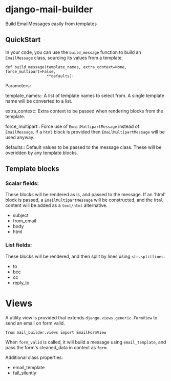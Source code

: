 # django-mail-builder

Build EmailMessages easily from templates

## QuickStart

In your code, you can use the ``build_message`` function to build an ``EmailMessage`` class, sourcing its values from a template.

```
def build_message(template_names, extra_context=None, force_multipart=False,
                  **defaults):
```

Parameters:

template_names::
  A list of template names to select from.  A single template name will be converted to a list.

extra_context::
  Extra context to be passed when rendering blocks from the template.

force_multipart::
  Force use of ``EmailMultipartMessage`` instead of ``EmailMessage``.
  If a `html` block is provided then ``EmailMultipartMessage`` will be used anyway.

defaults::
  Default values to be passed to the message class.  These will be overidden by any template blocks.

## Template blocks

### Scalar fields:

These blocks will be rendered as is, and passed to the message.  If an 'html' block is passed, a ``EmailMultipartMessage`` will be constructed, and the `html` content will be added as a `text/html` alternative.

- subject
- from_email
- body
- html

### List fields:

These blocks will be rendered, and then split by lines using ``str.splitlines``.

- to
- bcc
- cc
- reply_to


# Views

A utility view is provided that extends ``django.views.generic.FormView`` to send an email on form valid.

```
from mail_builder.views import EmailFormView
```

When ``form_valid`` is called, it will build a message using ``email_template``, and pass the form's cleaned_data in context as `form`.

Additional class properties:

- email_template
- fail_silently
